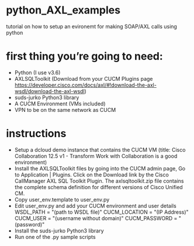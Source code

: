 # python_AXL_examples
 tutorial on how to setup an evironemt for making SOAP/AXL calls using python

 # first thing you’re going to need:
 - Python (I use v3.6)
 - AXLSQLToolkit (Download from your CUCM Plugins page https://developer.cisco.com/docs/axl/#!download-the-axl-wsdl/download-the-axl-wsdl)
 - suds-jurko Python3 library
 - A CUCM Environment (VMs included)
 - VPN to be on the same network as CUCM 

 # instructions
 - Setup a dcloud demo instance that contains the CUCM VM (title: Cisco Collaboration 12.5 v1 - Transform Work with Collaboration is a good environment)
 - Install the AXLSQLToolkit files by going into the CUCM admin page, Go to Application | Plugins. Click on the Download link by the Cisco CallManager AXL SQL Toolkit Plugin. The axlsqltoolkit.zip file contains the complete schema definition for different versions of Cisco Unified CM.
 - Copy user_env.template to user_env.py
 - Edit user_env.py and add your CUCM environment and user details WSDL_PATH = "(path to WSDL file)" CUCM_LOCATION = "(IP Address)" CUCM_USER = "(username without domain)" CUCM_PASSWORD = "(password)"
 - Install the suds-jurko Python3 library
 - Run one of the .py sample scripts
